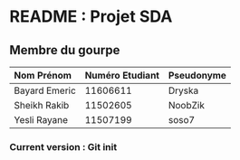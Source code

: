 # README : Projet SDA #

## Membre du gourpe ##

| Nom Prénom     | Numéro Etudiant | Pseudonyme |
| :------------- | :-------------- | :--------- |
| Bayard Emeric  | 11606611        | Dryska     |
| Sheikh Rakib   | 11502605        | NoobZik    |
| Yesli  Rayane  | 11507199        | soso7      |

### Current version : Git init ###
